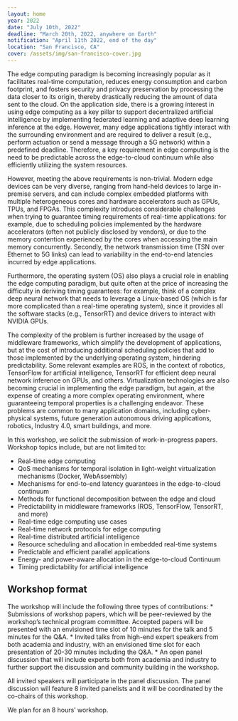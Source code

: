 ```yaml
---
layout: home
year: 2022
date: "July 10th, 2022"
deadline: "March 20th, 2022, anywhere on Earth"
notification: "April 11th 2022, end of the day"
location: "San Francisco, CA"
cover: /assets/img/san-francisco-cover.jpg
---
```


The edge computing paradigm is becoming increasingly popular as it facilitates real-time computation, reduces energy consumption and carbon footprint, and fosters security and privacy preservation by processing the data closer to its origin, thereby drastically reducing the amount of data sent to the cloud. On the application side, there is a growing interest in using edge computing as a key pillar to support decentralized artificial intelligence by implementing federated learning and adaptive deep learning inference at the edge. However, many edge applications tightly interact with the surrounding environment and are required to deliver a result (e.g., perform actuation or send a message through a 5G network) within a predefined deadline. Therefore, a key requirement in edge computing is the need to be predictable across the edge-to-cloud continuum while also efficiently utilizing the system resources.

However, meeting the above requirements is non-trivial. Modern edge devices can be very diverse, ranging from hand-held devices to large in-premise servers, and can include complex embedded platforms with multiple heterogeneous cores and hardware accelerators such as GPUs, TPUs, and FPGAs. This complexity introduces considerable challenges when trying to guarantee timing requirements of real-time applications: for example, due to scheduling policies implemented by the hardware accelerators (often not publicly disclosed by vendors), or due to the memory contention experienced by the cores when accessing the main memory concurrently. Secondly, the network transmission time (TSN over Ethernet to 5G links) can lead to variability in the end-to-end latencies incurred by edge applications.

Furthermore, the operating system (OS) also plays a crucial role in enabling the edge computing paradigm, but quite often at the price of increasing the difficulty in deriving timing guarantees: for example, think of a complex deep neural network that needs to leverage a Linux-based OS (which is far more complicated than a real-time operating system), since it provides all the software stacks (e.g., TensorRT) and device drivers to interact with NVIDIA GPUs.  

The complexity of the problem is further increased by the usage of middleware frameworks, which simplify the development of applications, but at the cost of introducing additional scheduling policies that add to those implemented by the underlying operating system, hindering predictability. Some relevant examples are ROS, in the context of robotics, TensorFlow for artificial intelligence, TensorRT for efficient deep neural network inference on GPUs, and others. Virtualization technologies are also becoming crucial in implementing the edge paradigm, but again, at the expense of creating a more complex operating environment, where guaranteeing temporal properties is a challenging endeavor. These problems are common to many application domains, including cyber-physical systems, future generation autonomous driving applications, robotics, Industry 4.0, smart buildings, and more.

In this workshop, we solicit the submission of work-in-progress papers. Workshop topics include, but are not limited to:
- Real-time edge computing
- QoS mechanisms for temporal isolation in light-weight virtualization mechanisms (Docker, WebAssembly)
- Mechanisms for end-to-end latency guarantees in the edge-to-cloud continuum
- Methods for functional decomposition between the edge and cloud
- Predictability in middleware frameworks (ROS, TensorFlow, TensorRT, and more)
- Real-time edge computing use cases
- Real-time network protocols for edge computing
- Real-time distributed artificial intelligence
- Resource scheduling and allocation in embedded real-time systems  
- Predictable and efficient parallel applications
- Energy- and power-aware allocation in the edge-to-cloud Continuum
- Timing predictability for artificial intelligence

## Workshop format
The workshop will include the following three types of contributions:
    * Submissions of workshop papers, which will be peer-reviewed by the workshop’s technical program committee. Accepted papers will be presented with an envisioned time slot of 10 minutes for the talk and 5 minutes for the Q&A. 
    * Invited talks from high-end expert speakers from both academia and industry, with an envisioned time slot for each presentation of 20-30 minutes including the Q&A.
    * An open panel discussion that will include experts both from academia and industry to further support the discussion and community building in the workshop.

All invited speakers will participate in the panel discussion. The panel discussion will feature 8 invited panelists and it will be coordinated by the co-chairs of this workshop.

We plan for an 8 hours’ workshop. 
